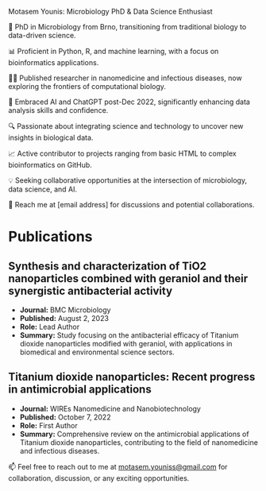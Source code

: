 Motasem Younis: Microbiology PhD & Data Science Enthusiast

🔬 PhD in Microbiology from Brno, transitioning from traditional biology to data-driven science.

📊 Proficient in Python, R, and machine learning, with a focus on bioinformatics applications.

👨‍💻 Published researcher in nanomedicine and infectious diseases, now exploring the frontiers of computational biology.

🌟 Embraced AI and ChatGPT post-Dec 2022, significantly enhancing data analysis skills and confidence.

🔍 Passionate about integrating science and technology to uncover new insights in biological data.

📈 Active contributor to projects ranging from basic HTML to complex bioinformatics on GitHub.

💡 Seeking collaborative opportunities at the intersection of microbiology, data science, and AI.

📧 Reach me at [email address] for discussions and potential collaborations.

# Publications

## Synthesis and characterization of TiO2 nanoparticles combined with geraniol and their synergistic antibacterial activity
- **Journal:** BMC Microbiology
- **Published:** August 2, 2023
- **Role:** Lead Author
- **Summary:** Study focusing on the antibacterial efficacy of Titanium dioxide nanoparticles modified with geraniol, with applications in biomedical and environmental science sectors.

## Titanium dioxide nanoparticles: Recent progress in antimicrobial applications
- **Journal:** WIREs Nanomedicine and Nanobiotechnology
- **Published:** October 7, 2022
- **Role:** First Author
- **Summary:** Comprehensive review on the antimicrobial applications of Titanium dioxide nanoparticles, contributing to the field of nanomedicine and infectious diseases.

📫 Feel free to reach out to me at motasem.youniss@gmail.com for collaboration, discussion, or any exciting opportunities.
